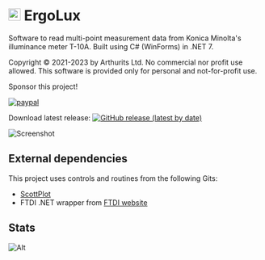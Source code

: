 # <img src="ErgoLux/images/logo@24.png?raw=true" height="24" width="24"> ErgoLux
Software to read multi-point measurement data from Konica Minolta's illuminance meter T-10A. Built using C# (WinForms) in .NET 7.

Copyright © 2021-2023 by Arthurits Ltd. No commercial nor profit use allowed. This software is provided only for personal and not-for-profit use.

Sponsor this project!

[![paypal](https://www.paypalobjects.com/en_US/i/btn/btn_donateCC_LG.gif)](https://www.paypal.com/paypalme/ArthuritsLtd)

Download latest release: [![GitHub release (latest by date)](https://img.shields.io/github/v/release/arthurits/ErgoLux?include_prereleases)](https://github.com/arthurits/ErgoLux/releases)

![Screenshot](/ErgoLux/images/screenshot06.png?raw=true "ErgoLux GUI")

## External dependencies
This project uses controls and routines from the following Gits:
* [ScottPlot](https://github.com/ScottPlot/ScottPlot)
* FTDI .NET wrapper from [FTDI website](https://ftdichip.com/wp-content/uploads/2020/07/FTD2XX_NET.zip)

## Stats
![Alt](https://repobeats.axiom.co/api/embed/8a48c3dcfbc2dd7fba3a5913be7c20d29bb561b9.svg "Repobeats analytics image")
